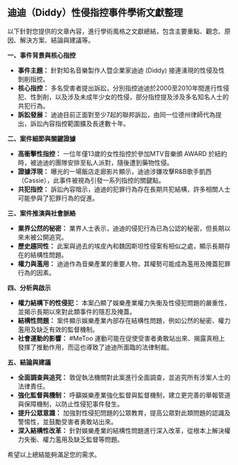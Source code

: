 ## 迪迪（Diddy）性侵指控事件學術文獻整理

以下針對您提供的文章內容，進行學術風格之文獻總結，包含主要重點、觀念、原因、解決方案、結論與建議等。

**一、事件背景與核心指控**

*   **事件主題：** 針對知名音樂製作人暨企業家迪迪 (Diddy) 接連湧現的性侵及性剝削指控。
*   **核心指控：** 多名受害者提出訴訟，分別指控迪迪於2000至2010年間進行性侵犯、性剝削，以及涉及未成年少女的性侵，部分指控提及涉及多名知名人士的共犯行為。
*   **訴訟發展：** 迪迪目前正面對至少7起的聯邦訴訟，由同一位德州律師代為提出，訴訟內容指控範圍擴及長達數十年。

**二、案件細節與關鍵證據**

*   **高衝擊性指控：** 一位年僅13歲的女性指控於參加MTV音樂頒 AWARD 於紐約時，被迪迪的團隊安排至私人派對，隨後遭到藥物性侵。
*   **證據浮現：** 曝光的一場飯店走廊影片顯示，迪迪涉嫌攻擊R&B歌手凱西（Cassie），此事件被視為引發一系列指控的關鍵點。
*   **共犯指控：** 訴訟內容暗示，迪迪的犯罪行為存在長期共犯結構，許多相關人士可能參與了犯罪行為的促進。

**三、案件推演與社會脈絡**

*   **業界公然的秘密：** 業界人士表示，迪迪的侵犯行為已為公認的秘密，但長期以來未被公開追究。
*   **歷史趨同性：** 此案與過去的埃皮內和魏因斯坦性侵案有相似之處，顯示長期存在的結構性問題。
*   **權力與濫用：** 迪迪作為音樂產業的重要人物，其權勢可能成為濫用及掩蓋犯罪行為的因素。

**四、分析與啟示**

*   **權力結構下的性侵犯：** 本案凸顯了娛樂產業權力失衡及性侵犯問題的嚴重性，並揭示長期以來對此類事件的隱忍及掩蓋。
*   **結構性問題：** 案件顯示娛樂產業內部存在結構性問題，例如公然的秘密、權力濫用及缺乏有效的監督機制。
*    **社會運動的影響：** #MeToo 運動可能在促使受害者勇敢站出來、揭露真相上發揮了推動作用，而這也導致了迪迪所面臨的法律制裁。

**五、結論與建議**

*   **全面調查與追究：** 敦促執法機關對此案進行全面調查，並追究所有涉案人士的法律責任。
*   **強化監督與機制：** 呼籲娛樂產業強化監督與監督機制，建立更完善的舉報管道與保障機制，以防止性侵犯事件發生。
*   **提升公眾意識：** 加強對性侵犯問題的公眾教育，提高公眾對此類問題的認識及警惕性，並鼓勵受害者勇敢站出來。
*   **深入結構性改革：** 針對娛樂產業的結構性問題進行深入改革，從根本上解決權力失衡、權力濫用及缺乏監督等問題。

希望以上總結能夠滿足您的需求。